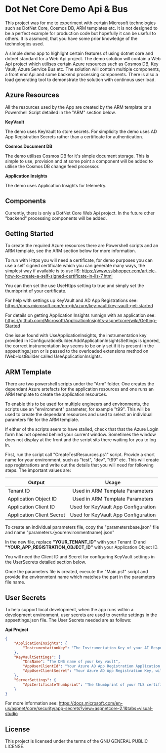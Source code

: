 # Dot Net Core Demo Api & Bus

This project was for me to experiment with certain Microsoft technologies such as DotNet Core, Cosmos DB, ARM templates etc. It is not designed to be a perfect example for production code but hopefully it can be useful to others. It is assmued, that you have some prior knowledge of the technologies used.

A simple demo app to highlight certain features of using dotnet core and dotnet standard for a Web Api project. The demo solution will contain a Web Api project which utilises certain Azure resources such as Cosmos DB, Key Vault, Azure Service Bus etc. The solution will contain multiple components, a front end Api and some backend processing components. There is also a load generating tool to demonstrate the solution with continous user load.

## Azure Resources

All the resources used by the App are created by the ARM template or a Powershell Script detailed in the "ARM" section below.

**KeyVault**

The demo uses KeyVault to store secrets. For simplicity the demo uses AD App Registration Secrets rather than a certificate for authentication.

**Cosmos Document DB**

The demo utilises Cosmos DB for it's simple document storage. This is simple to use, provision and at some point a component will be added to utilise the Cosmos DB change feed processor.

**Application Insights**

The demo uses Application Insights for telemetry.

## Components

Currently, there is only a DotNet Core Web Api project. In the future other "backend" processing components will be added.

## Getting Started

To create the required Azure resources there are Powershell scripts and an ARM template, see the ARM section below for more information.


To run with Https you will need a certificate, for demo purposes you can use a self signed certificate which you can generate many ways, the simplest way if available is to use IIS: https://www.sslshopper.com/article-how-to-create-a-self-signed-certificate-in-iis-7.html

You can then set the use UseHttps setting to true and simply set the thumbprint of your certificate.

For help with settings up KeyVault and AD App Registrations see: https://docs.microsoft.com/en-gb/azure/key-vault/key-vault-get-started

For details on getting Application Insights runnign with an application see: https://github.com/Microsoft/ApplicationInsights-aspnetcore/wiki/Getting-Started

One issue found with UseApplicationInsights, the instrumentation key provided in IConfigurationBuilder.AddApplicationInsightsSettings is ignored, the correct instrumentation key seems to be only set if it is present in the appsettings.json or is passed to the overloaded extensions method on IWebHostBuilder called UseApplicationInsights.

## ARM Template

There are two powershell scripts under the "Arm" folder. One creates the dependant Azure artefacts for the application resources and one runs an ARM template to create the application resources.

To enable this to be used for multiple engineers and environments, the scripts use an "environment" parameter, for example "t99". This will be used to create the dependant resources and used to select an individual paramters file for the ARM template.

If either of the scripts seem to have stalled, check that that the Azure Login form has not opened behind your current window. Sometimes the window does not display at the front and the script sits there waiting for you to log in.

First, run the script call "CreateTestResources.ps1" script. Provide a short name for your environment, such as "test", "dev", "t99" etc. This will create app registrations and write out the details that you will need for following steps. The important values are:

| Output                    | Usage                               |
| ------------------------- |:-----------------------------------:|
| Tenant ID                 | Used in ARM Template Parameters     |
| Application Object ID     | Used in ARM Template Parameters     |
| Application Client ID     | Used for KeyVault App Configuration |
| Application Client Secret | Used for KeyVault App Configuration |

To create an individual parameters file, copy the "parametersbase.json" file and name "parameters.{yourenvironmentname}.json"

In the new file, replace **"YOUR_TENANT_ID"** with your Tenant ID and **"YOUR_APP_REGISTRATION_OBJECT_ID"** with your Application Object ID.

You will need the Client ID and Secret for configuring KeyVault settings in the UserSecrets detailed section below.

Once the parameters file is created, execute the "Main.ps1" script and provide the environmtent name which matches the part in the parameters file name. 

## User Secrets

To help support local development, when the app runs within a development environment, user secrets are used to overrite settings in the appsettings.json file. The User Secrets needed are as follows:

**Api Project**

```json
{
    "ApplicationInsights": {
        "InstrumentationKey": "The Instrumentation Key of your AI Respurce, this can be found under the Properties Blade"
    },
    "KeyVaultSettings": {
        "DnsName": "The DNS name of your key vault",
        "AppUserClientId": "Your Azure AD App Registration Application Client ID, will have been outputted by the CreateTestResource.ps1 sccript",
        "AppUserClientSecret": "Your Azure AD App Registration Key, will have been outputted by the CreateTestResource.ps1 sccript"
    },
    "ServerSettings": {
        "ApiCertificateThumbprint": "The thumbprint of your TLS certificate, if using Https"
    }
}
```

For more information see: https://docs.microsoft.com/en-us/aspnet/core/security/app-secrets?view=aspnetcore-2.1&tabs=visual-studio


## License

This project is licensed under the terms of the GNU GENERAL PUBLIC LICENSE.
